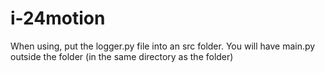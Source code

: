# i-24motion
When using, put the logger.py file into an src folder. You will have main.py outside the folder (in the same directory as the folder)
